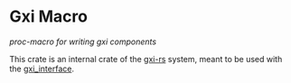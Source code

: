 # Gxi Macro
*proc-macro for writing gxi components*

This crate is an internal crate of the [gxi-rs](https://github.com/gxi-rs) system, meant to be used with the [gxi_interface](/gxi_interface).
